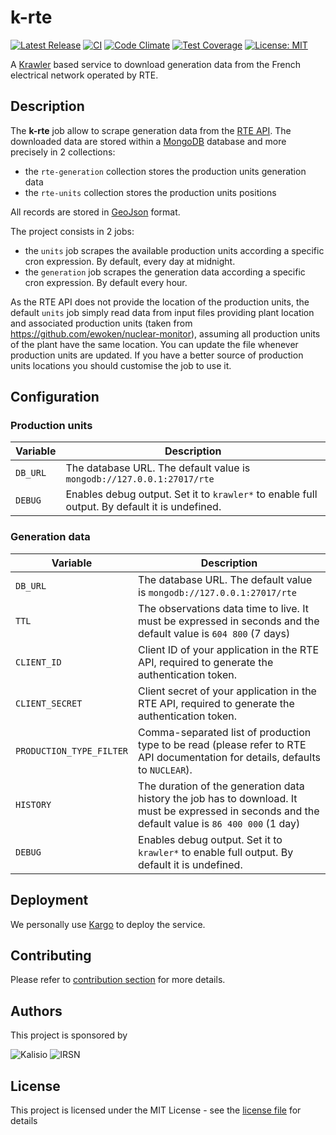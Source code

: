 # k-rte

[![Latest Release](https://img.shields.io/github/v/tag/kalisio/k-rte?sort=semver&label=latest)](https://github.com/kalisio/k-rte/releases)
[![CI](https://github.com/kalisio/k-rte/actions/workflows/main.yaml/badge.svg)](https://github.com/kalisio/k-rte/actions/workflows/main.yaml)
[![Code Climate](https://codeclimate.com/github/kalisio/k-rte/badges/gpa.svg)](https://codeclimate.com/github/kalisio/k-rte)
[![Test Coverage](https://codeclimate.com/github/kalisio/k-rte/badges/coverage.svg)](https://codeclimate.com/github/kalisio/k-rte/coverage)
[![License: MIT](https://img.shields.io/badge/License-MIT-yellow.svg)](https://opensource.org/licenses/MIT)

A [Krawler](https://kalisio.github.io/krawler/) based service to download generation data from the French electrical network operated by RTE.

## Description

The **k-rte** job allow to scrape generation data from the [RTE API](https://data.rte-france.com/). The downloaded data are stored within a [MongoDB](https://www.mongodb.com/) database and more precisely in 2 collections:
* the `rte-generation` collection stores the production units generation data
* the `rte-units` collection stores the production units positions

All records are stored in [GeoJson](https://fr.wikipedia.org/wiki/GeoJSON) format.

The project consists in 2 jobs:
* the `units` job scrapes the available production units according a specific cron expression. By default, every day at midnight.
* the `generation` job scrapes the generation data according a specific cron expression. By default every hour.

As the RTE API does not provide the location of the production units, the default `units` job simply read data from input files providing plant location and associated production units (taken from https://github.com/ewoken/nuclear-monitor), assuming all production units of the plant have the same location. You can update the file whenever production units are updated. If you have a better source of production units locations you should customise the job to use it.

## Configuration

### Production units

| Variable | Description |
|--- | --- |
| `DB_URL` | The database URL. The default value is `mongodb://127.0.0.1:27017/rte` |
| `DEBUG` | Enables debug output. Set it to `krawler*` to enable full output. By default it is undefined. |

### Generation data

| Variable | Description |
|--- | --- |
| `DB_URL` | The database URL. The default value is `mongodb://127.0.0.1:27017/rte` |
| `TTL` | The observations data time to live. It must be expressed in seconds and the default value is `604 800` (7 days) | 
| `CLIENT_ID` | Client ID of your application in the RTE API, required to generate the authentication token. |
| `CLIENT_SECRET` | Client secret of your application in the RTE API, required to generate the authentication token. |
| `PRODUCTION_TYPE_FILTER` | Comma-separated list of production type to be read (please refer to RTE API documentation for details, defaults to `NUCLEAR`). |
| `HISTORY` | The duration of the generation data history the job has to download. It must be expressed in seconds and the default value is `86 400 000` (1 day) | 
| `DEBUG` | Enables debug output. Set it to `krawler*` to enable full output. By default it is undefined. |

## Deployment

We personally use [Kargo](https://kalisio.github.io/kargo/) to deploy the service.

## Contributing

Please refer to [contribution section](./CONTRIBUTING.md) for more details.

## Authors

This project is sponsored by 

![Kalisio](https://s3.eu-central-1.amazonaws.com/kalisioscope/kalisio/kalisio-logo-black-256x84.png)
![IRSN](https://s3.eu-central-1.amazonaws.com/kalisioscope/assets/logos/irsn.png)

## License

This project is licensed under the MIT License - see the [license file](./LICENSE) for details
